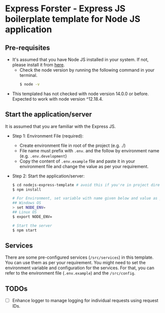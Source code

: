 # __Express Forster__ - Express JS boilerplate template for Node JS application

## Pre-requisites
- It's assumed that you have Node JS installed in your system. If not, please install it from [here](https://nodejs.org/en/download/).
    - Check the node version by running the following command in your terminal.
        ```sh
        $ node -v
        ```
- This templated has not checked with node version 14.0.0 or before. Expected to work with node version ^12.18.4.
## Start the application/server
It is assumed that you are familiar with the Express JS.

- Step 1: Environment File (required):
    - Create environment file in root of the project (e.g. ./)
    - File name must prefix with `.env`. and the follow by environment name (e.g. `.env.development`)
    - Copy the content of `.env.example` file and paste it in your environment file and change the value as per your requirement.

- Step 2: Start the application/server:
    ```sh
    $ cd nodejs-express-template # avoid this if you're in project directory
    $ npm install

    # For Environment, set variable with name given below and value as per your server environment (e.g. development, production, staging)
    ## Windows OS
    > set NODE_ENV=
    ## Linux OS
    $ export NODE_ENV=

    # Start the server
    $ npm start
    ```

## Services
There are some pre-configured services (`/src/services`) in this template. You can use them as per your requirement. You might need to set the environment variable and configuration for the services. For that, you can refer to the environment file (`.env.example`) and the `/src/config`.

## TODOs
- [ ] Enhance logger to manage logging for individual requests using request IDs.
